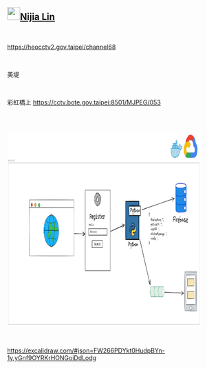 <h2 id="user-content-nijia-lin"><a class="heading-link" href="#nijia-lin">
<img src="https://camo.githubusercontent.com/8e0f9cf2a951d92a9ffd1ccdc03612d8070be601939e180e09445aef0889e297/68747470733a2f2f7370726f66696c652e6c696e652d7363646e2e6e65742f30684b76546f696a794546466c35466763632d305a714a676c47467a4e615a30314c584852616278684654446c4e493174614269565a61423543536a74484a31594a41434a534e307846486a703142574d5f5a30446f6258346d536d35414946454d584868627551" width="30" height="30" data-canonical-src="https://sprofile.line-scdn.net/0hKvToijyEFFl5Fgcc-0ZqJglGFzNaZ01LXHRabxhFTDlNI1taBiVZaB5CSjtHJ1YJACJSN0xFHjp1BWM_Z0DobX4mSm5AIFEMXHhbuQ" style="max-width: 100%;">Nijia Lin<span aria-hidden="true" class="octicon octicon-link"></span></a></h2><br><p><a href="https://heocctv2.gov.taipei/channel68" rel="nofollow">https://heocctv2.gov.taipei/channel68</a></p>
<br /><p>美堤</p>
<br /><p>彩虹橋上
<a href="https://cctv.bote.gov.taipei:8501/MJPEG/053" rel="nofollow">https://cctv.bote.gov.taipei:8501/MJPEG/053</a></p>
<br /><p><br><a target="_blank" rel="noopener noreferrer" href="https://github.com/louis70109/ideas-tree/blob/master/images/481324967376453713.png"><img src="https://github.com/louis70109/ideas-tree/raw/master/images/481324967376453713.png" width="450" height="450" style="max-width: 100%;"></a></p>
<br /><p><a href="https://excalidraw.com/#json=FW266PDYkt0HudpBYn-1y,yGnf9OYRKrHONGoiDdLodg" rel="nofollow">https://excalidraw.com/#json=FW266PDYkt0HudpBYn-1y,yGnf9OYRKrHONGoiDdLodg</a></p>
